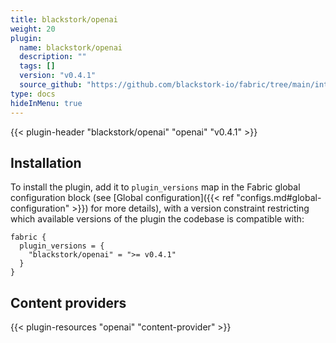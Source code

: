 ```yaml
---
title: blackstork/openai
weight: 20
plugin:
  name: blackstork/openai
  description: ""
  tags: []
  version: "v0.4.1"
  source_github: "https://github.com/blackstork-io/fabric/tree/main/internal/openai/"
type: docs
hideInMenu: true
---
```


{{< plugin-header "blackstork/openai" "openai" "v0.4.1" >}}

## Installation

To install the plugin, add it to `plugin_versions` map in the Fabric global configuration block (see [Global configuration]({{< ref "configs.md#global-configuration" >}}) for more details), with a version constraint restricting which available versions of the plugin the codebase is compatible with:

```hcl
fabric {
  plugin_versions = {
    "blackstork/openai" = ">= v0.4.1"
  }
}
```



## Content providers

{{< plugin-resources "openai" "content-provider" >}}